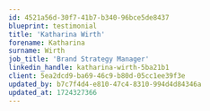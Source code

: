 ```yaml
---
id: 4521a56d-30f7-41b7-b340-96bce5de8437
blueprint: testimonial
title: 'Katharina Wirth'
forename: Katharina
surname: Wirth
job_title: 'Brand Strategy Manager'
linkedin_handle: katharina-wirth-5ba21b1
client: 5ea2dcd9-ba69-46c9-b80d-05cc1ee39f3e
updated_by: b7c7f4d4-e810-47c4-8310-994d4d84346a
updated_at: 1724327366
---
```

